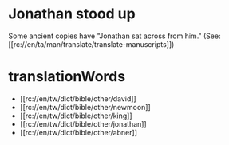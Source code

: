 # Jonathan stood up

Some ancient copies have "Jonathan sat across from him." (See: [[rc://en/ta/man/translate/translate-manuscripts]])

# translationWords

* [[rc://en/tw/dict/bible/other/david]]
* [[rc://en/tw/dict/bible/other/newmoon]]
* [[rc://en/tw/dict/bible/other/king]]
* [[rc://en/tw/dict/bible/other/jonathan]]
* [[rc://en/tw/dict/bible/other/abner]]